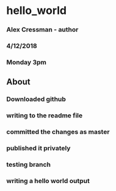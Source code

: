 # hello_world
### Alex Cressman - author
### 4/12/2018
### Monday 3pm
## About

### Downloaded github
### writing to the readme file
### committed the changes as master
### published it privately
### testing branch
### writing a hello world output
